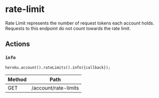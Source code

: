# rate-limit

Rate Limit represents the number of request tokens each account holds. Requests to this endpoint do not count towards the rate limit.

## Actions

### `info`

`heroku.account().rateLimits().info({callback});`

Method | Path
--- | ---
GET | /account/rate-limits

